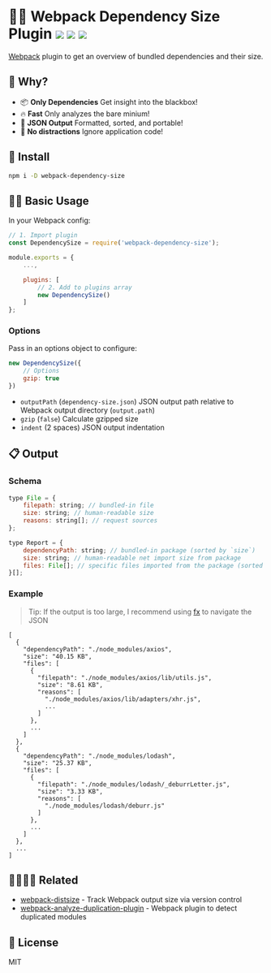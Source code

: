 <h1>
	👩‍🔬 Webpack Dependency Size Plugin
	<a href="https://npm.im/webpack-dependency-size"><img src="https://badgen.net/npm/v/webpack-dependency-size"></a>
	<a href="https://npm.im/webpack-dependency-size"><img src="https://badgen.net/npm/dm/webpack-dependency-size"></a>
	<a href="https://packagephobia.now.sh/result?p=webpack-dependency-size"><img src="https://packagephobia.now.sh/badge?p=webpack-dependency-size"></a>
</h1>

[Webpack](https://webpack.js.org) plugin to get an overview of bundled dependencies and their size.

## :raising_hand: Why?
- 📦 **Only Dependencies** Get insight into the blackbox!
- 🔥 **Fast** Only analyzes the bare minium!
- 👀 **JSON Output** Formatted, sorted, and portable!
- 🙈 **No distractions** Ignore application code!

## :rocket: Install
```sh
npm i -D webpack-dependency-size
```

## 👩‍🏫 Basic Usage
In your Webpack config:
```js
// 1. Import plugin
const DependencySize = require('webpack-dependency-size');

module.exports = {
	...,

	plugins: [
		// 2. Add to plugins array
		new DependencySize()
	]
};
```

### Options
Pass in an options object to configure:
```js
new DependencySize({
	// Options
	gzip: true
})
```
- `outputPath` (`dependency-size.json`) JSON output path relative to Webpack output directory (`output.path`)
- `gzip` (`false`) Calculate gzipped size
- `indent` (2 spaces) JSON output indentation

## 📋 Output

### Schema
```js
type File = {
    filepath: string; // bundled-in file
    size: string; // human-readable size
    reasons: string[]; // request sources
};

type Report = {
    dependencyPath: string; // bundled-in package (sorted by `size`)
    size: string; // human-readable net import size from package
    files: File[]; // specific files imported from the package (sorted by `size`)
}[];
```

### Example

> Tip: If the output is too large, I recommend using [fx](https://github.com/antonmedv/fx) to navigate the JSON

```json5
[
  {
    "dependencyPath": "./node_modules/axios",
    "size": "40.15 KB",
    "files": [
      {
        "filepath": "./node_modules/axios/lib/utils.js",
        "size": "8.61 KB",
        "reasons": [
          "./node_modules/axios/lib/adapters/xhr.js",
          ...
        ]
      },
      ...
    ]
  },
  {
    "dependencyPath": "./node_modules/lodash",
    "size": "25.37 KB",
    "files": [
      {
        "filepath": "./node_modules/lodash/_deburrLetter.js",
        "size": "3.33 KB",
        "reasons": [
          "./node_modules/lodash/deburr.js"
        ]
      },
      ...
    ]
  },
  ...
]
```

## 👨‍👩‍👦‍👦 Related

- [webpack-distsize](https://github.com/privatenumber/webpack-distsize) - Track Webpack output size via version control
- [webpack-analyze-duplication-plugin](https://github.com/privatenumber/webpack-analyze-duplication-plugin) - Webpack plugin to detect duplicated modules


## 💼 License
MIT
